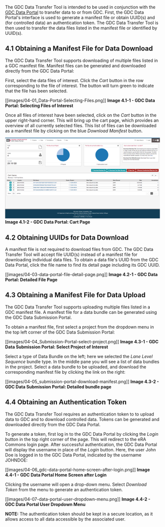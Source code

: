 The GDC Data Transfer Tool is intended to be used in conjunction with the [GDC Data Portal](https://gdc-portal.nci.nih.gov) to transfer data to or from GDC. First, the GDC Data Portal&#39;s interface is used to generate a manifest file or obtain UUID(s) and (for controlled data) an authentication token. The GDC Data Transfer Tool is then used to transfer the data files listed in the manifest file or identified by UUID(s).

## 4.1 Obtaining a Manifest File for Data Download

The GDC Data Transfer Tool supports downloading of multiple files listed in a GDC manifest file. Manifest files can be generated and downloaded directly from the GDC Data Portal:

First, select the data files of interest. Click the *Cart* button in the row corresponding to the file of interest. The button will turn green to indicate that the file has been selected.

[[images/04-01_Data-Portal-Selecting-Files.png]]
**Image 4.1-1 - GDC Data Portal: Selecting Files of Interest**

Once all files of interest have been selected, click on the *Cart* button in the upper right-hand corner. This will bring up the cart page, which provides an overview of all currently selected files. This list of files can be downloaded as a manifest file by clicking on the blue *Download Manifest* button.

![Image 4.1-2 - GDC Data Portal: Cart Page](images/04-02-Data-Portal-Cart-Page.png)
**Image 4.1-2 - GDC Data Portal: Cart Page**

## 4.2 Obtaining UUIDs for Data Download

A manifest file is not required to download files from GDC. The GDC Data Transfer Tool will accept file UUID(s) instead of a manifest file for downloading individual data files. To obtain a data file's UUID from the GDC Data Portal, click the file name to find its detail page including its GDC UUID.

[[images/04-03-data-portal-file-detail-page.png]]
**Image 4.2-1 - GDC Data Portal: Detailed File Page**

## 4.3 Obtaining a Manifest File for Data Upload

The GDC Data Transfer Tool supports uploading multiple files listed in a GDC manifest file. A manifest file for a data bundle can be generated using the GDC Data Submission Portal.

To obtain a manifest file, first select a project from the dropdown menu in the top left corner of the GDC Data Submission Portal:

[[images/04-04_Submission-Portal-select-project.png]]
**Image 4.3-1 - GDC Data Submission Portal: Select Project of Interest**

Select a type of Data Bundle on the left; here we selected the *Lane Level Sequence* bundle type. In the middle pane you will see a list of data bundles in the project. Select a data bundle to be uploaded, and download the corresponding manifest file by clicking the link on the right:

[[images/04-05_submission-portal-download-manifest.png]]
**Image 4.3-2 - GDC Data Submission Portal: Detailed bundle page**

## 4.4 Obtaining an Authentication Token

The GDC Data Transfer Tool requires an authentication token to to upload data to GDC and to download controlled data. Tokens can be generated and downloaded directly from the GDC Data Portal.

To generate a token, first log in to the GDC Data Portal by clicking the *Login* button in the top right corner of the page. This will redirect to the eRA Commons login page. After successful authentication, the GDC Data Portal will display the username in place of the *Login* button. Here, the user John Doe&nbsp;is logged in to the GDC Data Portal, indicated by the username JOHNDOE:

[[images/04-06_gdc-data-portal-home-screen-after-login.png]]
**Image 4.4-1 - GDC Data Portal Home Screen after Login**

Clicking the username will open a drop-down menu. Select *Download Token* from the menu to generate an authentication token.

[[images/04-07-data-portal-user-dropdown-menu.png]]
**Image 4.4-2 - GDC Data Portal User Dropdown Menu**

**NOTE:** The authentication token should be kept in a secure location, as it allows access to all data accessible by the associated user.
